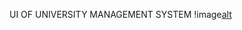 UI OF UNIVERSITY MANAGEMENT SYSTEM
!image[alt](https://github.com/MadhuryaBasu/UNIVERSITY-MANAGEMENT-SYSTEM/blob/efce8a9e6d480457bc636f2ff5bd2f1eeb589fcf/Screenshot%202025-09-02%20234646.png)
